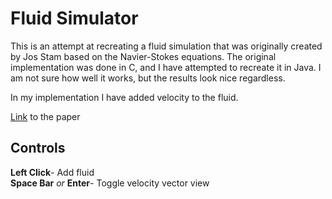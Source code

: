 # Fluid Simulator

This is an attempt at recreating a fluid simulation that was originally created by Jos Stam based on the Navier-Stokes equations. The original implementation was done in C, and I have attempted to recreate it in Java. I am not sure how well it works, but the results look nice regardless.  

In my implementation I have added velocity to the fluid. 

[Link](https://pdfs.semanticscholar.org/847f/819a4ea14bd789aca8bc88e85e906cfc657c.pdf) to the paper

## Controls

**Left Click**- Add fluid  
**Space Bar** *or* **Enter**- Toggle velocity vector view